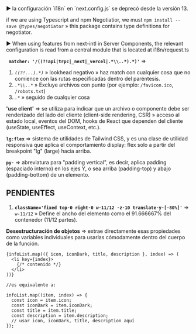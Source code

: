 ▶ la configuración ´i18n´ en ´next.config.js´ se deprecó desde la versión 13.

if we are using Typescript and npm Negotiatior, we must `npm install --save @types/negotiator` » this package contains type definitions for negotiator.

▶ When using features from next-intl in Server Components, the relevant configuration is read from a central module that is located at i18n/request.ts 

**` matcher: '/((?!api|trpc|_next|_vercel|.*\\..*).*)'`** =>
1. *`((?!...).*)`* » lookhead negativo » haz match con cualquier cosa que no comience con las rutas especificadas dentro del paréntesis.
2. *`.*\\..*`* » Excluye archivos con punto (por ejemplo: `/favicon.ico`, `/robots.txt`)
3. *`.*`* »  seguido de cualquier cosa

**'use client'** => se utiliza para indicar que un archivo o componente debe ser renderizado del lado del cliente (client-side rendering, CSR) » acceso al estado local, eventos del DOM, hooks de React que dependen del cliente (useState, useEffect, useContext, etc.).

**`lg:flex`** => sistema de utilidades de Tailwind CSS, y es una clase de utilidad responsiva que aplica el comportamiento display: flex solo a partir del breakpoint "lg" (large) hacia arriba.

**`py-`** => abreviatura para "padding vertical", es decir, aplica padding (espaciado interno) en los ejes Y, o sea arriba (padding-top) y abajo (padding-bottom) de un elemento.

## PENDIENTES
1) **`className='fixed top-0 right-0 w-11/12 -z-10 translate-y-[-80%]'`** => `w-11/12` » Define el ancho del elemento como el 91.666667% del contenedor (11/12 partes).


**Desestructuración de objetos** => extrae directamente esas propiedades como variables individuales para usarlas cómodamente dentro del cuerpo de la función.

```
{infoList.map(({ icon, iconDark, title, description }, index) => (
  <li key={index}>
    {/* contenido */}
  </li>
))}

//es equivalente a:

infoList.map((item, index) => {
  const icon = item.icon;
  const iconDark = item.iconDark;
  const title = item.title;
  const description = item.description;
  // usar icon, iconDark, title, description aquí
});
```
